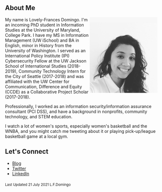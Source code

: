 ## About Me
<img src="https://raw.githubusercontent.com/tokenfactor/tokenfactor.github.io/master/docs/assets/img/IMG_1477.jpg" height="250" align="right">

My name is Lovely-Frances Domingo. I'm an incoming PhD student in Information Studies at the University of Maryland, College Park. I have my MS in Information Management (UW iSchool) and BA in English, minor in History from the University of Washington. I served as an International Policy Institute (IPI) Cybersecurity Fellow at the UW Jackson School of International Studies (2018-2019), Community Technology Intern for the City of Seattle (2017-2018) and was affiliated with the UW Center for Communication, Difference and Equity (CCDE) as a Collaborative Project Scholar (2017-2018).

Professionally, I worked as an information security/information assurance consultant (PCI DSS), and have a background in nonprofits, community technology, and STEM education.  

I watch a lot of women's sports, especially women's basketball and the WNBA, and you might catch me tweeting about it or playing pick-up/league basketball game at a local gym.

## Let's Connect
- <a href="https://medium.com/@wandermiles">Blog</a>
- <a href="https://www.twitter.com/wandermiles">Twitter</a>
- <a href="https://linkedin.com/in/lovelyd">LinkedIn</a>


<sub>Last Updated 21 July 2021 L.F.Domingo</sub>

